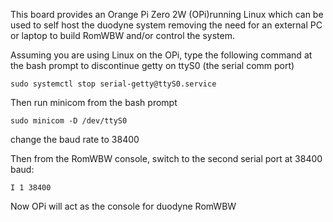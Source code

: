 This board provides an Orange Pi Zero 2W (OPi)running Linux which can be used to self host the duodyne system removing the need for an external PC or laptop to build RomWBW and/or control the system.

Assuming you are using Linux on the OPi, type the following command at the bash prompt to discontinue getty on ttyS0 (the serial comm port)

	sudo systemctl stop serial-getty@ttyS0.service

Then run minicom from the bash prompt

	sudo minicom -D /dev/ttyS0

change the baud rate to 38400

Then from the RomWBW console, switch to the second serial port at 38400 baud:

	I 1 38400

Now OPi will act as the console for duodyne RomWBW


